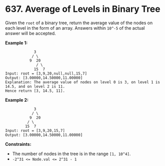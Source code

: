 # 637. Average of Levels in Binary Tree

Given the `root` of a binary tree, return the average value of the nodes on each level in the form
of an array. Answers within `10^-5` of the actual answer will be accepted.

**Example 1:**

                 3
                / \
               9  20
                  / \
                 15  7
    Input: root = [3,9,20,null,null,15,7]
    Output: [3.00000,14.50000,11.00000]
    Explanation: The average value of nodes on level 0 is 3, on level 1 is 14.5, and on level 2 is 11.
    Hence return [3, 14.5, 11].

**Example 2:**

                 3
                / \
               9  20
              / \
             15  7
    Input: root = [3,9,20,15,7]
    Output: [3.00000,14.50000,11.00000]

**Constraints:**

- The number of nodes in the tree is in the range `[1, 10^4]`.
- `-2^31 <= Node.val <= 2^31 - 1`
